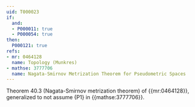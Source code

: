 ```yaml
---
uid: T000023
if:
  and:
  - P000011: true
  - P000054: true
then:
  P000121: true
refs:
- mr: 0464128
  name: Topology (Munkres)
- mathse: 3777706
  name: Nagata-Smirnov Metrization Theorem for Pseudometric Spaces
---
```


Theorem 40.3 (Nagata-Smirnov metrization theorem) of {{mr:0464128}},
generalized to not assume {P1} in {{mathse:3777706}}.
